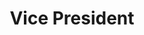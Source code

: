 ---
layout: default
image: ginny.jpg
name: Ginny Townsend
title: Vice President
twitter: GinnySTownsend
social: {twitter: GinnySTownsend, facebook: '', github: '', rdio: ''}
---